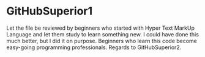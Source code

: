 # GitHubSuperior1
Let the file be reviewed by beginners who started with Hyper Text MarkUp Language and let them study to learn something new. I could have done this much better, but I did it on purpose. Beginners who learn this code become easy-going programming professionals. Regards to GitHubSuperior2.

